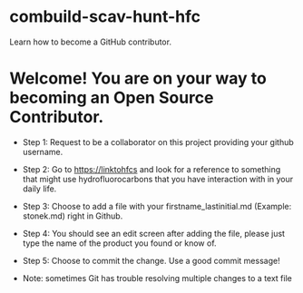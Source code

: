 # combuild-scav-hunt-hfc
Learn how to become a GitHub contributor.

# Welcome! You are on your way to becoming an Open Source Contributor.

- Step 1: Request to be a collaborator on this project providing your github username.
- Step 2: Go to [https://linktohfcs](https://www.federalregister.gov/documents/2021/10/05/2021-21030/phasedown-of-hydrofluorocarbons-establishing-the-allowance-allocation-and-trading-program-under-the) and look for a reference to something that might use hydrofluorocarbons that you have interaction with in your daily life.
- Step 3: Choose to add a file with your firstname_lastinitial.md (Example: stonek.md) right in Github.
- Step 4: You should see an edit screen after adding the file, please just type the name of the product you found or know of.
- Step 5: Choose to commit the change. Use a good commit message!

- Note: sometimes Git has trouble resolving multiple changes to a text file
